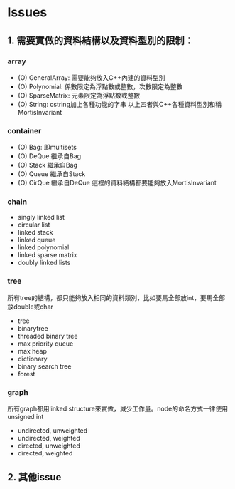 # Issues

## 1. 需要實做的資料結構以及資料型別的限制：

### array
- (O) GeneralArray: 需要能夠放入C++內建的資料型別
- (O) Polynomial: 係數限定為浮點數或整數，次數限定為整數
- (O) SparseMatrix: 元素限定為浮點數或整數
- (O) String: cstring加上各種功能的字串
以上四者與C++各種資料型別和稱MortisInvariant

### container
- (O) Bag: 即multisets
- (O) DeQue 繼承自Bag
- (O) Stack 繼承自Bag
- (O) Queue 繼承自Stack
- (O) CirQue 繼承自DeQue
這裡的資料結構都要能夠放入MortisInvariant

### chain
- singly linked list
- circular list
- linked stack
- linked queue
- linked polynomial
- linked sparse matrix
- doubly linked lists

### tree
所有tree的結構，都只能夠放入相同的資料類別，比如要馬全部放int，要馬全部放double或char
- tree
- binarytree
- threaded binary tree
- max priority queue
- max heap
- dictionary
- binary search tree
- forest

### graph
所有graph都用linked structure來實做，減少工作量。node的命名方式一律使用unsigned int
- undirected, unweighted
- undirected, weighted
- directed, unweighted
- directed, weighted

## 2. 其他issue

